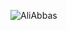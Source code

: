 ![AliAbbas](https://github.com/Ali-Abbas-110/Ali-Abbas-110/assets/159403305/b001d48f-7004-4330-bde4-0a14e23ffffb)
